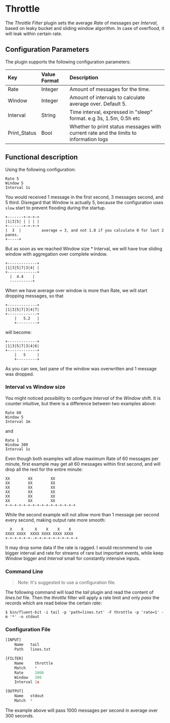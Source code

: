 # Throttle

The _Throttle Filter_ plugin sets the average _Rate_ of messages per _Interval_, based on leaky bucket and sliding window algorithm. In case of overflood, it will leak within certain rate.

## Configuration Parameters

The plugin supports the following configuration parameters:

| Key | Value Format | Description |
| :--- | :--- | :--- |
| Rate | Integer | Amount of messages for the time. |
| Window | Integer | Amount of intervals to calculate average over. Default 5. |
| Interval | String | Time interval, expressed in "sleep" format. e.g 3s, 1.5m, 0.5h etc |
| Print\_Status | Bool | Whether to print status messages with current rate and the limits to information logs |

## Functional description

Using the following configuration:

```text
Rate 5
Window 5
Interval 1s
```

You would received 1 message in the first second, 3 messages second, and 5 third.
Disregard that Window is actually 5, because the configuration uses `slow` start
to prevent flooding during the startup.

```text
+-------+-+-+-+
|1|3|5| | | | |
+-------+-+-+-+
|  3  |         average = 3, and not 1.8 if you calculate 0 for last 2 panes.
+-----+
```

But as soon as we reached Window size \* Interval, we will have true sliding window with aggregation over complete window.

```text
+-------------+
|1|3|5|7|3|4| |
+-------------+
  |  4.4    |
  ----------+
```

When we have average over window is more than Rate, we will start dropping messages, so that

```text
+-------------+
|1|3|5|7|3|4|7|
+-------------+
    |   5.2   |
    +---------+
```

will become:

```text
+-------------+
|1|3|5|7|3|4|6|
+-------------+
    |   5     |
    +---------+
```

As you can see, last pane of the window was overwritten and 1 message was dropped.

### Interval vs Window size

You might noticed possibility to configure _Interval_ of the _Window_ shift. It is counter intuitive, but there is a difference between two examples above:

```text
Rate 60
Window 5
Interval 1m
```

and

```text
Rate 1
Window 300
Interval 1s
```

Even though both examples will allow maximum Rate of 60 messages per minute, first example may get all 60 messages within first second, and will drop all the rest for the entire minute:

```text
XX        XX        XX
XX        XX        XX
XX        XX        XX
XX        XX        XX
XX        XX        XX
XX        XX        XX
+-+-+-+-+-+-+-+-+-+-+-+-+-+-+-+
```

While the second example will not allow more than 1 message per second every second, making output rate more smooth:

```text
  X    X     X    X    X    X
XXXX XXXX  XXXX XXXX XXXX XXXX
+-+-+-+-+-+--+-+-+-+-+-+-+-+-+-+
```

It may drop some data if the rate is ragged. I would recommend to use bigger interval and rate for streams of rare but important events, while keep _Window_ bigger and _Interval_ small for constantly intensive inputs.

### Command Line

> Note: It's suggested to use a configuration file.

The following command will load the _tail_ plugin and read the content of _lines.txt_ file. Then the _throttle_ filter will apply a rate limit and only _pass_ the records which are read below the certain _rate_:

```text
$ bin/fluent-bit -i tail -p 'path=lines.txt' -F throttle -p 'rate=1' -m '*' -o stdout
```

### Configuration File

```python
[INPUT]
    Name   tail
    Path   lines.txt

[FILTER]
    Name     throttle
    Match    *
    Rate     1000
    Window   300
    Interval 1s

[OUTPUT]
    Name   stdout
    Match  *
```

The example above will pass 1000 messages per second in average over 300 seconds.
